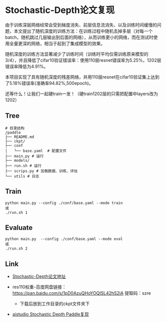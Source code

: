 # Stochastic-Depth论文复现

​		由于训练深层网络经常会受到梯度消失、前层信息流消失、以及训练时间缓慢的问题，本文提出了随机深度的训练方法：在训练过程中随机去掉多层（对每一个batch，随机跳过几层输出到后面的网络），从而训练更小的网络，而在测试时使用全量更深的网络，相当于起到了集成模型的效果。

​		随机深度的训练方法显著减少了训练时间（训练时平均仅需训练原来模型的3/4），并且降低了cifar10验证错误率：使用110层resnet错误率为5.25%，1202层错误率降低为4.91%。

​		本项目实现了具有随机深度的残差网络，并用110层resnet在cifar10验证集上达到了5.18%错误率(准确率94.82%,500epoch)。

​		还等什么！让我们一起硬train一发！（硬train1202层的只需把配置中layers改为1202）

## Tree

```
# 目录结构
/paddle
├── README.md
├── ckpt/
├── conf
│   └── base.yaml  # 配置文件
├── main.py # 运行
├── models/
├── run.sh # 运行
├── scrips.py # 加载数据、训练、评估
└── utils # 日志
```

## Train

```
python main.py --config ./conf/base.yaml --mode train
或
./run.sh 1
```

## Evaluate

```
python main.py  --config ./conf/base.yaml --mode eval
或
./run.sh 2
```

## Link

- [Stochastic-Depth论文地址](https://arxiv.org/pdf/1603.09382v3.pdf)

- res110权重-百度网盘链接：https://pan.baidu.com/s/1pD0AzuQHoYOQISL42hS2iA 提取码：szre  
  - 下载后放到工作目录的ckpt文件夹下
- [aistudio Stochastic Depth Paddle复现](https://aistudio.baidu.com/aistudio/projectdetail/2262209?shared=1)





